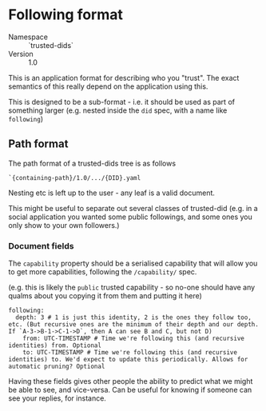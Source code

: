 # Following format

<dl>
	<dt>Namespace</dt><dd>`trusted-dids`</dd>
	<dt>Version</dt><dd>1.0</dd>
</dl>

This is an application format for describing who you "trust". The exact semantics of this really depend on the application using this.

This is designed to be a sub-format - i.e. it should be used as part of something larger (e.g. nested inside the `did` spec, with a name like `following`)

## Path format

The path format of a trusted-dids tree is as follows

```
`{containing-path}/1.0/.../{DID}.yaml
```

Nesting etc is left up to the user - any leaf is a valid document.

This might be useful to separate out several classes of trusted-did (e.g. in a social application you wanted some public followings, and some ones you only show to your own followers.)

### Document fields

The `capability` property should be a serialised capability that will allow you to get more capabilities, following the `/capability/` spec.

(e.g. this is likely the `public` trusted capability - so no-one should have any qualms about you copying it from them and putting it here)

```
following:
  depth: 3 # 1 is just this identity, 2 is the ones they follow too, etc. (But recursive ones are the minimum of their depth and our depth. If `A-3->B-1->C-1->D`, then A can see B and C, but not D)
	from: UTC-TIMESTAMP # Time we're following this (and recursive identities) from. Optional
	to: UTC-TIMESTAMP # Time we're following this (and recursive identities) to. We'd expect to update this periodically. Allows for automatic pruning? Optional
```

Having these fields gives other people the ability to predict what we might be able to see, and vice-versa. Can be useful for knowing if someone can see your replies, for instance.
